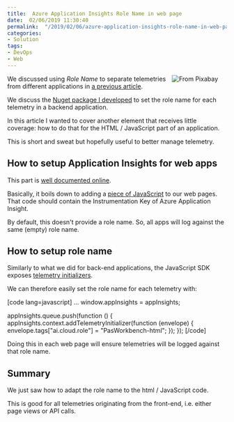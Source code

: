 ```yaml
---
title:  Azure Application Insights Role Name in web page
date:  02/06/2019 11:30:40
permalink:  "/2019/02/06/azure-application-insights-role-name-in-web-page/"
categories:
- Solution
tags:
- DevOps
- Web
---
```

<img style="float:right;padding-right:20px;" title="From Pixabay" src="https://vincentlauzon.files.wordpress.com/2018/12/archive-1850170_640-e1543861761364.jpg" />

We discussed using <em>Role Name</em> to separate telemetries from different applications in <a href="https://vincentlauzon.com/2019/01/23/azure-application-insights-role-name-nuget-package/">a previous article</a>.

We discuss the <a href="https://www.nuget.org/packages/AppInsights.TelemetryInitializers/">Nuget package I developed</a> to set the role name for each telemetry in a backend application.

In this article I wanted to cover another element that receives little coverage:  how to do that for the HTML / JavaScript part of an application.

This is short and sweat but hopefully useful to better manage telemetry.

<h2>How to setup Application Insights for web apps</h2>

This part is <a href="https://docs.microsoft.com/en-us/azure/application-insights/app-insights-javascript#add-the-sdk-script-to-your-app-or-web-pages">well documented online</a>.

Basically, it boils down to adding a <a href="https://docs.microsoft.com/en-us/azure/application-insights/app-insights-javascript#add-the-sdk-script-to-your-app-or-web-pages">piece of JavaScript</a> to our web pages.  That code should contain the Instrumentation Key of Azure Application Insight.

By default, this doesn't provide a role name.  So, all apps will log against the same (empty) role name.

<h2>How to setup role name</h2>

Similarly to what we did for back-end applications, the JavaScript SDK exposes <a href="https://github.com/Microsoft/ApplicationInsights-JS/blob/master/API-reference.md#addtelemetryinitializer">telemetry initializers</a>.

We can therefore easily set the role name for each telemetry with:

[code lang=javascript]
...
window.appInsights = appInsights;

appInsights.queue.push(function () {
    appInsights.context.addTelemetryInitializer(function (envelope) {
        envelope.tags[&quot;ai.cloud.role&quot;] = &quot;PasWorkbench-html&quot;;
    });
});
[/code]

Doing this in each web page will ensure telemetries will be logged against that role name.

<h2>Summary</h2>

We just saw how to adapt the role name to the html / JavaScript code.

This is good for all telemetries originating from the front-end, i.e. either page views or API calls.